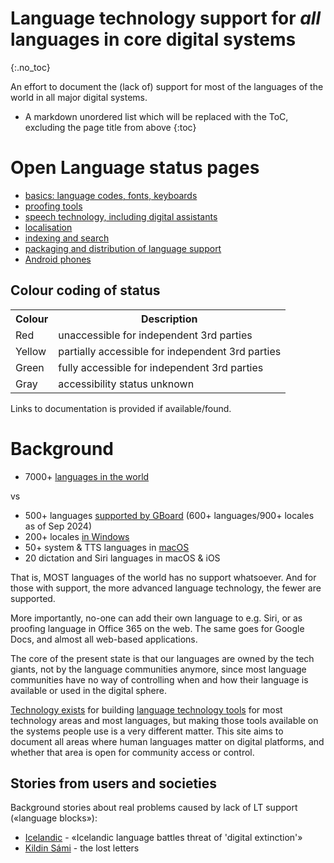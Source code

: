 # Language technology support for *all* languages in core digital systems
{:.no_toc}

An effort to document the (lack of) support for most of the languages of the world in all major digital systems.

* A markdown unordered list which will be replaced with the ToC, excluding the page title from above
{:toc}

# Open Language status pages

- [basics: language codes, fonts, keyboards](core/index.md)
- [proofing tools](proof.md)
- [speech technology, including digital assistants](speech.md)
- [localisation](localisation.md)
- [indexing and search](indexing.md)
- [packaging and distribution of language support](langpacks.md)
- [Android phones](androidphones.md)

## Colour coding of status

<table>
<tr><th>Colour</th> <th>Description</th></tr>
<tr><td class="blocked">Red</td>    <td>unaccessible for independent 3rd parties</td></tr>
<tr><td class="partial">Yellow</td> <td>partially accessible for independent 3rd parties</td></tr>
<tr><td class="good"   >Green</td>  <td>fully accessible for independent 3rd parties</td></tr>
<tr><td class="unknown">Gray</td>   <td>accessibility status unknown</td></tr>
</table>

Links to documentation is provided if available/found.

# Background

- 7000+ [languages in the world](https://www.ethnologue.com)

vs

- 500+ languages [supported by GBoard](https://www.blog.google/products/search/say-mrhb-msawa-mihofnima-or-hello-500-languages-gboard/) (600+ languages/900+ locales as of Sep 2024)
- 200+ locales [in Windows](https://learn.microsoft.com/en-us/windows/win32/intl/locales-and-languages)
- 50+ system & TTS languages in [macOS](https://support.apple.com/en-us/HT206175)
- 20 dictation and Siri languages in macOS & iOS

That is, MOST languages of the world has no support whatsoever. And for those with support, the more advanced language technology, the fewer are supported.

More importantly, no-one can add their own language to e.g. Siri, or as proofing language in Office 365 on the web. The same goes for Google Docs, and almost all web-based applications.

The core of the present state is that our languages are owned by the tech giants, not by the language communities anymore, since most language communities have no way of controlling when and how their language is available or used in the digital sphere.

[Technology exists](https://giellalt.github.io) for building [language technology tools](https://github.com/divvun) for most technology areas and most languages, but making those tools available on the systems people use is a very different matter.
This site aims to document all areas where human languages matter on digital platforms, and whether that area is open for community access or control.

## Stories from users and societies

Background stories about real problems caused by lack of LT support («language blocks»):

- [Icelandic](background_stories/Icelandic.md) - «Icelandic language battles threat of 'digital extinction'»
- [Kildin Sámi](background_stories/KildinSami.md) - the lost letters
